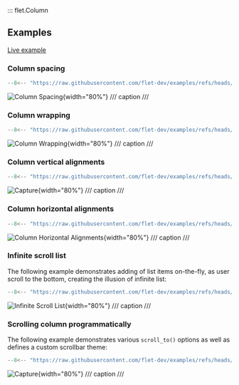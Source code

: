 ::: flet.Column

## Examples

[Live example](https://flet-controls-gallery.fly.dev/layout/column)

### Column spacing

```python
--8<-- "https://raw.githubusercontent.com/flet-dev/examples/refs/heads/v1-docs/python/controls/column/column-spacing.py"
```

![Column Spacing](https://github.com/flet-dev/examples/blob/v1-docs/python/controls/column/column-spacing.gif){width="80%"}
/// caption
///


### Column wrapping

```python
--8<-- "https://raw.githubusercontent.com/flet-dev/examples/refs/heads/v1-docs/python/controls/column/column-wrap.py"
```

![Column Wrapping](https://github.com/flet-dev/examples/blob/v1-docs/python/controls/column/column-wrapping.gif){width="80%"}
/// caption
///


### Column vertical alignments

```python
--8<-- "https://raw.githubusercontent.com/flet-dev/examples/refs/heads/v1-docs/python/controls/"
```

![Capture](){width="80%"}
/// caption
///


### Column horizontal alignments

```python
--8<-- "https://raw.githubusercontent.com/flet-dev/examples/refs/heads/v1-docs/python/controls/column/column-horiz-alignment.py"
```

![Column Horizontal Alignments](https://github.com/flet-dev/examples/blob/v1-docs/python/controls/column/column-horiz-alignment.png){width="80%"}
/// caption
///


### Infinite scroll list

The following example demonstrates adding of list items on-the-fly, as user scroll to the bottom, creating the illusion of infinite list:

```python
--8<-- "https://raw.githubusercontent.com/flet-dev/examples/refs/heads/v1-docs/python/controls/column/column-infinite-list.py"
```

![Infinite Scroll List](https://github.com/flet-dev/examples/blob/v1-docs/python/controls/column/column-infinite-list.gif){width="80%"}
/// caption
///

### Scrolling column programmatically


The following example demonstrates various `scroll_to()` options as well as defines a custom scrollbar theme:


```python
--8<-- "https://raw.githubusercontent.com/flet-dev/examples/refs/heads/v1-docs/python/controls/"
```

![Capture](){width="80%"}
/// caption
///
